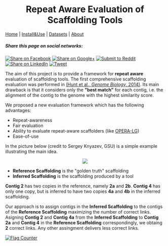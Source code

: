 
<h1 align="center">
Repeat Aware Evaluation of Scaffolding Tools
</h1>


  [Home](index.md) |
  [Install&Use](install.md) |
  [Datasets](datasets.md) |
  [About](about.md)

<link rel="stylesheet" type="text/css" href="http://alan.cs.gsu.edu/repeat-aware/mystyle.css">


##### Share this page on social networks: 
[<img alt="Share on Facebook" src="http://alan.cs.gsu.edu/repeat-aware/images/flat_web_icon_set/black/Facebook.png">](https://www.facebook.com/sharer/sharer.php?u=https%3A%2F%2Fmandricigor.github.io%2Frepeat-aware%2F&t=)
[<img alt="Share on Google+" src="http://alan.cs.gsu.edu/repeat-aware/images/flat_web_icon_set/black/Google+.png">](https://plus.google.com/share?url=https%3A%2F%2Fmandricigor.github.io%2Frepeat-aware%2F)
[<img alt="Submit to Reddit" src="http://alan.cs.gsu.edu/repeat-aware/images/flat_web_icon_set/black/Reddit.png">](http://www.reddit.com/submit?url=https%3A%2F%2Fmandricigor.github.io%2Frepeat-aware%2F&title=)
[<img alt="Share on LinkedIn" src="http://alan.cs.gsu.edu/repeat-aware/images/flat_web_icon_set/black/LinkedIn.png">](http://www.linkedin.com/shareArticle?mini=true&url=https%3A%2F%2Fmandricigor.github.io%2Frepeat-aware%2F&title=&summary=&source=https%3A%2F%2Fmandricigor.github.io%2Frepeat-aware%2F)
[<img alt="Tweet" src="http://alan.cs.gsu.edu/repeat-aware/images/flat_web_icon_set/black/Twitter.png">](https://twitter.com/intent/tweet?source=https%3A%2F%2Fmandricigor.github.io%2Frepeat-aware%2F&text=:%20https%3A%2F%2Fmandricigor.github.io%2Frepeat-aware%2F)


The aim of this project is to provide a framework for **repeat aware** evaluation of scaffolding tools. The first comprehensive scaffolding evaluation was performed in [(Hunt et al., *Genome Biology*, 2014)](https://genomebiology.biomedcentral.com/articles/10.1186/gb-2014-15-3-r42). Its main drawback is that it considers only the **"best match"** for each contig, i.e. the alignment of the contig to the genome with the highest similarity score.

We proposed a new evaluation framework which has the following advantages:

- Repeat-awareness
- Fair evaluation
- Ability to evaluate repeat-aware scaffolders (like [OPERA-LG](https://sourceforge.net/projects/operasf/))
- Ease-of-use


In the picture below (credit to Sergey Knyazev, GSU) is a simple example illustrating the main idea.
  
<p align="center">
  <img src="http://alan.cs.gsu.edu/repeat-aware/figure.png">
</p>

- **Reference Scaffolding** is the "golden truth" scaffolding
- **Inferred Scaffolding** is the scaffolding produced by a tool

**Contig 2** has two copies in the reference, namely **2a** and **2b**. **Contig 4** has only one copy, but is inferred to have two copies **4a** and **4b** in the inferred scaffolding.


Our approach is to assign contigs in the **Inferred Scaffolding** to the contigs of the **Reference Scaffolding** maximizing the number of correct links. Asigning **Contig 2** and **Contig 4a** from the **Inferred Scaffolding** to **Contig 2a** and **Contig 4** in the **Reference Scaffolding** correspondingly, we obtaing **2** correct links. Any other assingment delivers less correct links.

<a href="http://s11.flagcounter.com/more/6n4"><img src="http://s11.flagcounter.com/count2/6n4/bg_FFFFFF/txt_000000/border_CCCCCC/columns_2/maxflags_10/viewers_0/labels_0/pageviews_0/flags_0/percent_0/" alt="Flag Counter" border="0"></a>

